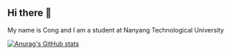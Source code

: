 ## Hi there 👋

My name is Cong and I am a student at Nanyang Technological University

[![Anurag's GitHub stats](https://github-readme-stats-git-masterorgs-github-readme-stats-team.vercel.app/api?username=pbcong&include_orgs=true)](https://github.com/anuraghazra/github-readme-stats)
